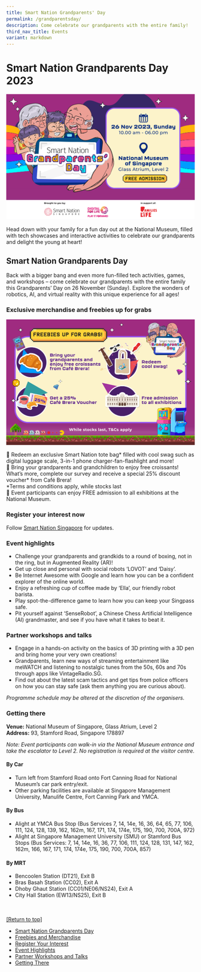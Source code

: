 ```yaml
---
title: Smart Nation Grandparents' Day
permalink: /grandparentsday/
description: Come celebrate our grandparents with the entire family!
third_nav_title: Events
variant: markdown
---
```

# Smart Nation Grandparents Day 2023
![Smart Nation Grandparents Day 2023 banner](/images/community/events/sndgo_grandparents_day_website_banner_v1-01.jpg)

Head down with your family for a fun day out at the National Museum, filled with tech showcases and interactive activities to celebrate our grandparents and delight the young at heart!
 
## Smart Nation Grandparents Day
Back with a bigger bang and even more fun-filled tech activities, games, and workshops – come celebrate our grandparents with the entire family this Grandparents’ Day on 26 November (Sunday). Explore the wonders of robotics, AI, and virtual reality with this unique experience for all ages!
 
### Exclusive merchandise and freebies up for grabs
![Grandparents Day freebie](/images/community/events/sndgo_grandparents_day_website_banner_v1-02.jpg)

📢 Redeem an exclusive Smart Nation tote bag* filled with cool swag such as digital luggage scale, 3-in-1 phone charger-fan-flashlight and more!<br>
📢   Bring your grandparents and grandchildren to enjoy free croissants! What’s more, complete our survey and receive a special 25% discount voucher* from Café Brera!<br>
*Terms and conditions apply, while stocks last<br>
📢 Event participants can enjoy FREE admission to all exhibitions at the National Museum.
 
 
### Register your interest now
Follow [Smart Nation Singapore](https://www.facebook.com/SmartNationSG) for updates.
 
### Event highlights
* Challenge your grandparents and grandkids to a round of boxing, not in the ring, but in Augmented Reality (AR)!
* Get up close and personal with social robots ‘LOVOT’ and ‘Daisy’.
* Be Internet Awesome with Google and learn how you can be a confident explorer of the online world.
* Enjoy a refreshing cup of coffee made by ‘Ella’, our friendly robot barista.
* Play spot-the-difference game to learn how you can keep your Singpass safe.
* Pit yourself against ‘SenseRobot’, a Chinese Chess Artificial Intelligence (AI) grandmaster, and see if you have what it takes to beat it.
 
### Partner workshops and talks
* Engage in a hands-on activity on the basics of 3D printing with a 3D pen and bring home your very own creations!
* Grandparents, learn new ways of streaming entertainment like meWATCH and listening to nostalgic tunes from the 50s, 60s and 70s through apps like VintageRadio.SG.
* Find out about the latest scam tactics and get tips from police officers on how you can stay safe (ask them anything you are curious about).
 
*Programme schedule may be altered at the discretion of the organisers.*
 
### Getting there
**Venue:** National Museum of Singapore, Glass Atrium, Level 2<br>
**Address:** 93, Stamford Road, Singapore 178897
 
*Note: Event participants can walk-in via the National Museum entrance and take the escalator to Level 2. No registration is required at the visitor centre.*

#### By Car
* Turn left from Stamford Road onto Fort Canning Road for National Museum’s car park entry/exit.
* Other parking facilities are available at Singapore Management University, Manulife Centre, Fort Canning Park and YMCA.
 
#### By Bus
* Alight at YMCA Bus Stop (Bus Services 7, 14, 14e, 16, 36, 64, 65, 77, 106, 111, 124, 128, 139, 162, 162m, 167, 171, 174, 174e, 175, 190, 700, 700A, 972)
* Alight at Singapore Management University (SMU) or Stamford Bus Stops (Bus Services: 7, 14, 14e, 16, 36, 77, 106, 111, 124, 128, 131, 147, 162, 162m, 166, 167, 171, 174, 174e, 175, 190, 700, 700A, 857)
 
#### By MRT
* Bencoolen Station (DT21), Exit B
* Bras Basah Station (CC02), Exit A
* Dhoby Ghaut Station (CC01/NE06/NS24), Exit A
* City Hall Station (EW13/NS25), Exit B<br><br><br>

[[Return to top]](#smart-nation-grandparents-day-2023)<br>
* [Smart Nation Grandparents Day](#smart-nation-grandparents-day)
* [Freebies and Merchandise](#exclusive-merchandise-and-freebies-up-for-grabs)
* [Register Your Interest](#register-your-interest-now)
* [Event Highlights](#event-highlights)
* [Partner Workshops and Talks](#partner-workshops-and-talks)
* [Getting There](#getting-there)